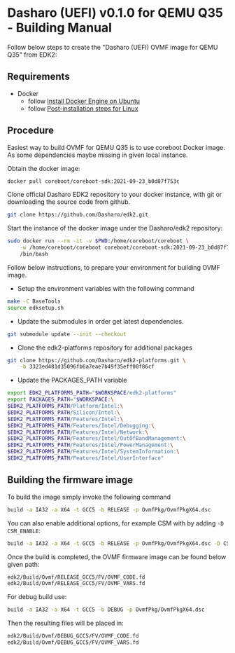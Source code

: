 # Dasharo (UEFI) v0.1.0 for QEMU Q35 - Building Manual

Follow below steps to create the "Dasharo (UEFI) OVMF image for QEMU Q35" from EDK2:

## Requirements

- Docker
    + follow [Install Docker Engine on Ubuntu](https://docs.docker.com/engine/install/ubuntu/)
    + follow [Post-installation steps for Linux](https://docs.docker.com/engine/install/linux-postinstall/)

## Procedure

Easiest way to build OVMF for QEMU Q35 is to use coreboot Docker image.
As some dependencies maybe missing in given local instance.

Obtain the docker image:

```bash
docker pull coreboot/coreboot-sdk:2021-09-23_b0d87f753c
```

Clone official Dasharo EDK2 repository to your docker instance,
with git or downloading the source code from github.

```bash
git clone https://github.com/Dasharo/edk2.git
```

Start the instance of the docker image under the Dasharo/edk2 repository:

```bash
sudo docker run --rm -it -v $PWD:/home/coreboot/coreboot \
    -w /home/coreboot/coreboot coreboot/coreboot-sdk:2021-09-23_b0d87f753c \
    /bin/bash
```

Follow below instructions, to prepare your environment for building OVMF
image.

- Setup the environment variables with the following command

```bash
make -C BaseTools
source edksetup.sh
```

- Update the submodules in order get latest dependencies.

```bash
git submodule update --init --checkout
```

- Clone the edk2-platforms repository for additional packages

```bash
git clone https://github.com/Dasharo/edk2-platforms.git \
    -b 3323ed481d35096fb6a7eae7b49f35eff00f86cf
```

- Update the PACKAGES_PATH variable

```bash
export EDK2_PLATFORMS_PATH="$WORKSPACE/edk2-platforms"
export PACKAGES_PATH="$WORKSPACE:\
$EDK2_PLATFORMS_PATH/Platform/Intel:\
$EDK2_PLATFORMS_PATH/Silicon/Intel:\
$EDK2_PLATFORMS_PATH/Features/Intel:\
$EDK2_PLATFORMS_PATH/Features/Intel/Debugging:\
$EDK2_PLATFORMS_PATH/Features/Intel/Network:\
$EDK2_PLATFORMS_PATH/Features/Intel/OutOfBandManagement:\
$EDK2_PLATFORMS_PATH/Features/Intel/PowerManagement:\
$EDK2_PLATFORMS_PATH/Features/Intel/SystemInformation:\
$EDK2_PLATFORMS_PATH/Features/Intel/UserInterface"
```

## Building the firmware image

To build the image simply invoke the following command

```bash
build -a IA32 -a X64 -t GCC5 -b RELEASE -p OvmfPkg/OvmfPkgX64.dsc
```

You can also enable additional options, for example CSM with by adding
`-D CSM_ENABLE`:

```bash
build -a IA32 -a X64 -t GCC5 -b RELEASE -p OvmfPkg/OvmfPkgX64.dsc -D CSM_ENABLE
```

Once the build is completed, the OVMF firmware image can be found below given
path:

```bash
edk2/Build/Ovmf/RELEASE_GCC5/FV/OVMF_CODE.fd
edk2/Build/Ovmf/RELEASE_GCC5/FV/OVMF_VARS.fd
```


For debug build use:

```bash
build -a IA32 -a X64 -t GCC5 -b DEBUG -p OvmfPkg/OvmfPkgX64.dsc
```

Then the resulting files will be placed in:

```bash
edk2/Build/Ovmf/DEBUG_GCC5/FV/OVMF_CODE.fd
edk2/Build/Ovmf/DEBUG_GCC5/FV/OVMF_VARS.fd
```
